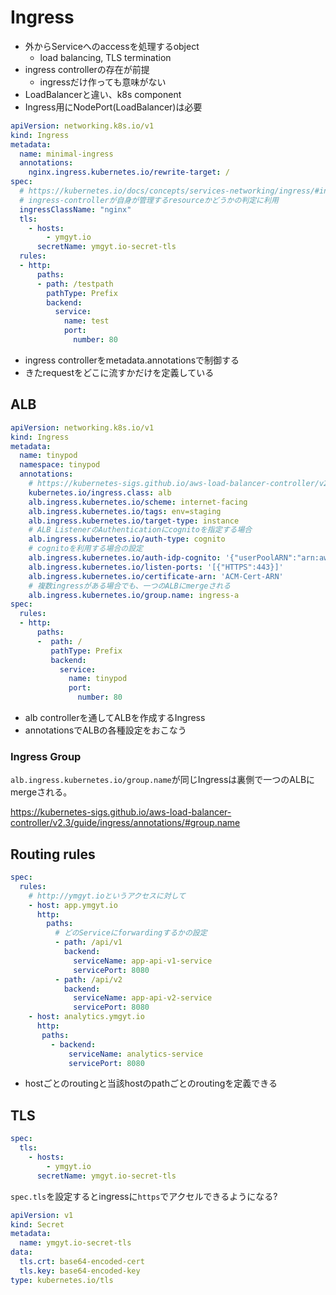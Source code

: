 # Ingress

* 外からServiceへのaccessを処理するobject
  * load balancing, TLS termination
* ingress controllerの存在が前提
  * ingressだけ作っても意味がない
* LoadBalancerと違い、k8s component
* Ingress用にNodePort(LoadBalancer)は必要

```yaml
apiVersion: networking.k8s.io/v1
kind: Ingress
metadata:
  name: minimal-ingress
  annotations:
    nginx.ingress.kubernetes.io/rewrite-target: /
spec:
  # https://kubernetes.io/docs/concepts/services-networking/ingress/#ingress-class
  # ingress-controllerが自身が管理するresourceかどうかの判定に利用
  ingressClassName: "nginx"
  tls:
    - hosts:
        - ymgyt.io
      secretName: ymgyt.io-secret-tls
  rules:
  - http:
      paths:
      - path: /testpath
        pathType: Prefix
        backend:
          service:
            name: test
            port:
              number: 80
```

* ingress controllerをmetadata.annotationsで制御する
* きたrequestをどこに流すかだけを定義している

## ALB

```yaml
apiVersion: networking.k8s.io/v1
kind: Ingress
metadata:
  name: tinypod
  namespace: tinypod
  annotations:
    # https://kubernetes-sigs.github.io/aws-load-balancer-controller/v2.3/guide/ingress/annotations/#authentication
    kubernetes.io/ingress.class: alb
    alb.ingress.kubernetes.io/scheme: internet-facing
    alb.ingress.kubernetes.io/tags: env=staging
    alb.ingress.kubernetes.io/target-type: instance
    # ALB ListenerのAuthenticationにcognitoを指定する場合
    alb.ingress.kubernetes.io/auth-type: cognito
    # cognitoを利用する場合の設定
    alb.ingress.kubernetes.io/auth-idp-cognito: '{"userPoolARN":"arn:aws:cognito-idp:ap-northeast-1:111122223333:userpool/xxx", "userPoolClientID":"XxxxYyyy", "userPoolDomain": "my-domain"}'
    alb.ingress.kubernetes.io/listen-ports: '[{"HTTPS":443}]'
    alb.ingress.kubernetes.io/certificate-arn: 'ACM-Cert-ARN'
    # 複数ingressがある場合でも、一つのALBにmergeされる
    alb.ingress.kubernetes.io/group.name: ingress-a
spec:
  rules:
  - http:
      paths:
      -  path: /
         pathType: Prefix
         backend:
           service:
             name: tinypod
             port:
               number: 80
```

* alb controllerを通してALBを作成するIngress
* annotationsでALBの各種設定をおこなう

### Ingress Group

`alb.ingress.kubernetes.io/group.name`が同じIngressは裏側で一つのALBにmergeされる。 

https://kubernetes-sigs.github.io/aws-load-balancer-controller/v2.3/guide/ingress/annotations/#group.name

## Routing rules

```yaml
spec:
  rules:
    # http://ymgyt.ioというアクセスに対して
    - host: app.ymgyt.io
      http:
        paths:
          # どのServiceにforwardingするかの設定
          - path: /api/v1
            backend:
              serviceName: app-api-v1-service
              servicePort: 8080
          - path: /api/v2
            backend:
              serviceName: app-api-v2-service
              servicePort: 8080
    - host: analytics.ymgyt.io
      http:
       paths:
         - backend:
             serviceName: analytics-service
             servicePort: 8080
```

* hostごとのroutingと当該hostのpathごとのroutingを定義できる

## TLS

```yaml
spec:
  tls:
    - hosts:
        - ymgyt.io
      secretName: ymgyt.io-secret-tls
```

`spec.tls`を設定するとingressに`https`でアクセルできるようになる?

```yaml
apiVersion: v1
kind: Secret
metadata:
  name: ymgyt.io-secret-tls
data:
  tls.crt: base64-encoded-cert
  tls.key: base64-encoded-key
type: kubernetes.io/tls
```
